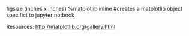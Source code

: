 figsize (inches x inches)
%matplotlib inline #creates a matplotlib object specifict to jupyter notbook

Resources:
http://matplotlib.org/gallery.html
